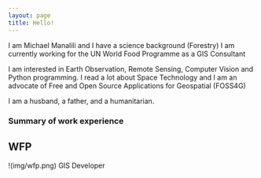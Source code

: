 ```yaml
---
layout: page
title: Hello!
---
```


I am Michael Manalili and I have a science background (Forestry)
I am currently working for the UN World Food Programme as a GIS Consultant

I am interested in Earth Observation, Remote Sensing, Computer Vision and 
Python programming. I read a lot about Space Technology and I am an
advocate of Free and Open Source Applications for Geospatial (FOSS4G)

I am a husband, a father, and a humanitarian. 


### Summary of work experience
## WFP
!(img/wfp.png)
GIS Developer


